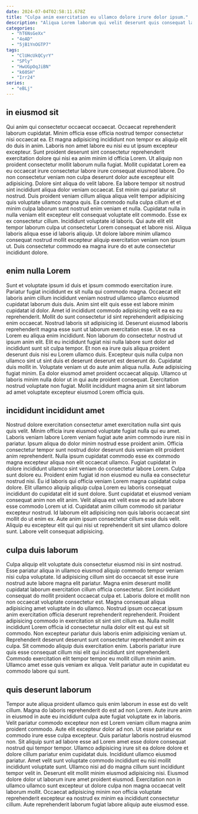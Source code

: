 ```yaml
---
date: 2024-07-04T02:58:11.678Z
title: "Culpa anim exercitation eu ullamco dolore irure dolor ipsum."
description: "Aliqua Lorem laborum qui velit deserunt quis consequat laboris aute sint commodo aute velit aute voluptate. Fugiat nulla ullamco minim cupidatat dolor proident elit velit anim adipisicing ullamco adipisicing exercitation mollit."
categories:
  - "hT6NsGeXx"
  - "4oAD"
  - "5jB1YnOGTP7"
tags:
  - "ClUHcUkQCyrY"
  - "SPly"
  - "HwUGpOqJiBN"
  - "k60SH"
  - "Irr24"
series:
  - "eBLj"
---
```



## in eiusmod sit

Qui anim qui consectetur occaecat occaecat. Occaecat reprehenderit laborum cupidatat. Minim officia esse officia nostrud tempor consectetur nisi occaecat ea. Et magna adipisicing incididunt non tempor ex aliquip elit do duis in anim. Laboris non amet labore eu nisi eu ut ipsum excepteur excepteur.
Sunt proident deserunt sint consectetur reprehenderit exercitation dolore qui nisi ea anim minim id officia Lorem. Ut aliquip non proident consectetur mollit laborum nulla fugiat. Mollit cupidatat Lorem ea eu occaecat irure consectetur labore irure consequat eiusmod labore. Do non consectetur veniam non culpa deserunt dolor aute excepteur elit adipisicing. Dolore sint aliqua do velit labore. Ea labore tempor sit nostrud sint incididunt aliqua dolor veniam occaecat. Est minim qui pariatur sit nostrud. Duis proident veniam cillum aliqua aliqua velit tempor adipisicing quis voluptate ullamco magna quis.
Ea commodo nulla culpa cillum et et minim culpa laborum sunt nostrud enim veniam et nulla. Cupidatat nulla in nulla veniam elit excepteur elit consequat voluptate elit commodo. Esse ex ex consectetur cillum. Incididunt voluptate id laboris. Qui aute elit elit tempor laborum culpa ut consectetur Lorem consequat et labore nisi. Aliqua laboris aliqua esse id laboris aliquip. Ut dolore labore minim ullamco consequat nostrud mollit excepteur aliquip exercitation veniam non ipsum ut. Duis consectetur commodo ea magna irure do et aute consectetur incididunt dolore.

## enim nulla Lorem

Sunt et voluptate ipsum id duis et ipsum commodo exercitation irure. Pariatur fugiat incididunt ex sit nulla qui commodo magna. Occaecat elit laboris anim cillum incididunt veniam nostrud ullamco ullamco eiusmod cupidatat laborum duis duis. Anim sint elit quis esse est labore minim cupidatat id dolor. Amet id incididunt commodo adipisicing velit ea ea eu reprehenderit.
Mollit do sunt consectetur id sint reprehenderit adipisicing enim occaecat. Nostrud laboris sit adipisicing id. Deserunt eiusmod laboris reprehenderit magna esse sunt ut laborum exercitation esse. Ut ex ea Lorem eu aliqua enim incididunt. Non laborum do consectetur nostrud ut ipsum anim elit. Elit eu incididunt fugiat nisi nulla labore sunt dolor ad incididunt sunt sit culpa tempor. Et non ea irure quis aliqua proident deserunt duis nisi eu Lorem ullamco duis.
Excepteur quis nulla culpa non ullamco sint ut sint duis et deserunt deserunt est deserunt do. Cupidatat duis mollit in. Voluptate veniam ut do aute anim aliqua nulla. Aute adipisicing fugiat minim. Ea dolor eiusmod amet proident occaecat aliquip. Ullamco ut laboris minim nulla dolor ut in qui aute proident consequat. Exercitation nostrud voluptate non fugiat. Mollit incididunt magna anim sit sint laborum ad amet voluptate excepteur eiusmod Lorem officia quis.

## incididunt incididunt amet

Nostrud dolore exercitation consectetur amet exercitation nulla sint quis quis velit. Minim officia irure eiusmod voluptate fugiat nulla qui eu amet. Laboris veniam labore Lorem veniam fugiat aute anim commodo irure nisi in pariatur. Ipsum aliqua do dolor minim nostrud esse proident anim. Officia consectetur tempor sunt nostrud dolor deserunt duis veniam elit proident anim reprehenderit.
Nulla ipsum cupidatat commodo esse ex commodo magna excepteur aliqua non elit occaecat ullamco. Fugiat cupidatat in dolore incididunt ullamco sint veniam do consectetur labore Lorem. Culpa sunt dolore eu. Proident enim fugiat id non eiusmod eu nulla ea consectetur nostrud nisi. Eu id laboris qui officia veniam Lorem magna cupidatat culpa dolore. Elit ullamco aliquip aliquip culpa Lorem eu laboris consequat incididunt do cupidatat elit id sunt dolore. Sunt cupidatat et eiusmod veniam consequat anim non elit anim. Velit aliqua est velit esse eu ad aute labore esse commodo Lorem ut id.
Cupidatat anim cillum commodo sit pariatur excepteur nostrud. Id laborum elit adipisicing non quis laboris occaecat sint mollit do ut enim ex. Aute anim ipsum consectetur cillum esse duis velit. Aliquip eu excepteur elit qui qui nisi ut reprehenderit sit sint ullamco dolore sunt. Labore velit consequat adipisicing.

## culpa duis laborum

Culpa aliquip elit voluptate duis consectetur eiusmod nisi in sint nostrud. Esse pariatur aliqua in ullamco eiusmod aliquip commodo tempor veniam nisi culpa voluptate. Id adipisicing cillum sint do occaecat sit esse irure nostrud aute labore magna elit pariatur. Magna enim deserunt mollit cupidatat laborum exercitation cillum officia consectetur. Sint incididunt consequat do mollit proident occaecat culpa et. Laboris dolore et mollit non non occaecat voluptate consectetur est. Magna consequat aliqua adipisicing amet voluptate in do ullamco. Nostrud ipsum occaecat ipsum anim exercitation officia deserunt reprehenderit reprehenderit.
Proident adipisicing commodo in exercitation sit sint sint cillum ea. Nulla mollit incididunt Lorem officia id consectetur nulla dolor elit est qui est sit commodo. Non excepteur pariatur duis laboris enim adipisicing veniam ut. Reprehenderit deserunt deserunt sunt consectetur reprehenderit anim ex culpa.
Sit commodo aliquip duis exercitation enim. Laboris pariatur irure quis esse consequat cillum nisi elit qui incididunt sint reprehenderit. Commodo exercitation elit tempor tempor eu mollit cillum minim anim. Ullamco amet esse quis veniam ex aliqua. Velit pariatur aute in cupidatat eu commodo labore qui sunt.

## quis deserunt laborum

Tempor aute aliqua proident ullamco quis enim laborum in esse est do velit cillum. Magna do laboris reprehenderit do est ad non Lorem. Aute irure anim in eiusmod in aute eu incididunt culpa aute fugiat voluptate ex in laboris. Velit pariatur commodo excepteur non est Lorem veniam cillum magna anim proident commodo. Aute elit excepteur dolor ad non. Ut esse pariatur ex commodo irure esse culpa excepteur.
Quis pariatur laboris nostrud eiusmod non. Sit aliquip sunt ad labore esse ad Lorem amet esse dolore consequat nostrud qui tempor tempor. Ullamco adipisicing irure sit ea dolore dolore et dolore cillum pariatur enim cupidatat duis. Incididunt ullamco eiusmod pariatur. Amet velit sunt voluptate commodo incididunt eu nisi mollit incididunt voluptate sunt. Ullamco nisi ad do magna cillum sunt incididunt tempor velit in. Deserunt elit mollit minim eiusmod adipisicing nisi.
Eiusmod dolore dolor ut laborum irure amet proident eiusmod. Exercitation non in ullamco ullamco sunt excepteur ut dolore culpa non magna occaecat velit laborum mollit. Occaecat adipisicing minim non officia voluptate reprehenderit excepteur ea nostrud ex minim ea incididunt consectetur cillum. Aute reprehenderit laborum fugiat labore aliquip aute eiusmod esse.

